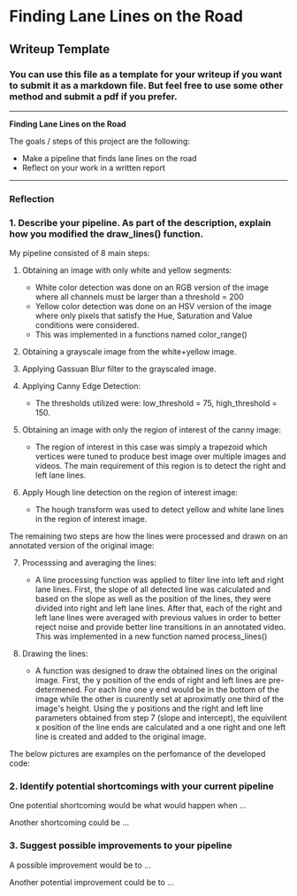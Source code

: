 # **Finding Lane Lines on the Road** 

## Writeup Template

### You can use this file as a template for your writeup if you want to submit it as a markdown file. But feel free to use some other method and submit a pdf if you prefer.

---

**Finding Lane Lines on the Road**

The goals / steps of this project are the following:
* Make a pipeline that finds lane lines on the road
* Reflect on your work in a written report


[//]: # (Image References)

[image1]: ./examples/grayscale.jpg "Grayscale"

---

### Reflection

### 1. Describe your pipeline. As part of the description, explain how you modified the draw_lines() function.


My pipeline consisted of 8 main steps:

 1. Obtaining an image with only white and yellow segments:
     * White color detection was done on an RGB version of the image where all channels must be larger than a threshold = 200
     * Yellow color detection was done on an HSV version of the image where only pixels that satisfy the Hue, Saturation and Value conditions were considered.
     * This was implemented in a functions named color_range()
        
 2. Obtaining a grayscale image from the white+yellow image.
 
 3. Applying Gassuan Blur filter to the grayscaled image.
   
 4. Applying Canny Edge Detection:
     * The thresholds utilized were: low_threshold = 75, high_threshold = 150.
        
 5. Obtaining an image with only the region of interest of the canny image:
     * The region of interest in this case was simply a trapezoid which vertices were tuned to produce best image over multiple images and videos. The main requirement of this region is to detect the right and left lane lines. 
        
 6. Apply Hough line detection on the region of interest image:
     * The hough transform was used to detect yellow and white lane lines in the region of interest image.

The remaining two steps are how the lines were processed and drawn on an annotated version of the original image:

 7. Processsing and averaging the lines:
     * A line processing function was applied to filter line into left and right lane lines. First, the slope of all detected line was calculated and based on the slope as well as the position of the lines, they were divided into right and left lane lines. After that, each of the right and left lane lines were averaged with previous values in order to better reject noise and provide better line transitions in an annotated video. This was implemented in a new function named process_lines()
        
 8. Drawing the lines:
     * A function was designed to draw the obtained lines on the original image. First, the y position of the ends of right and left lines are pre-determened. For each line one y end would be in the bottom of the image while the other is cuurently set at aproximatly one third of the image's height. Using the y positions and the right and left line parameters obtained from step 7 (slope and intercept), the equivilent x position of the line ends are calculated and a one right and one left line is created and added to the original image. 

The below pictures are examples on the perfomance of the developed code: 

[//]: # (Image References)
[image2]: ./test_images_output/solidWhiteRight.jpg   
[//]: # (Image References)
[image3]: ./test_images_output/solidYellowCurve.jpg


### 2. Identify potential shortcomings with your current pipeline


One potential shortcoming would be what would happen when ... 

Another shortcoming could be ...


### 3. Suggest possible improvements to your pipeline

A possible improvement would be to ...

Another potential improvement could be to ...
